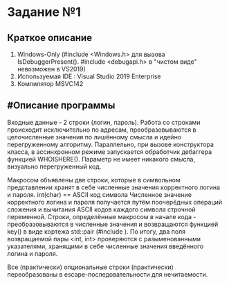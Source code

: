# Задание №1

## Краткое описание
1. Windows-Only (#include <Windows.h> для вызова IsDebuggerPresent(). #include <debugapi.h> в "чистом виде" невозможен в VS2019)
2. Используемая IDE : Visual Studio 2019 Enterprise
3. Компилятор MSVC142

## #Описание программы
Входные данные - 2 строки (логин, пароль).
Работа со строками происходит исключительно по адресам, преобразовываются в целочисленные значения по лишённому смысла и идейно перегруженному алгоритму.
Параллельно, при вызове конструктора класса, в ассинхронном режиме запускается обработчик дебаггера функцией WHOISHERE(). Параметр не имеет никакого смысла, визуально перегруженный код.

Макросом объявлены две строки, которые в символьном представлении хранят в себе численные значения корректного логина и пароля. int(char) == ASCII код символа
Численное значение корректного логина и пароля получается путём поочерёдных операций сложения и вычитания ASCII кодов каждого символа строчной переменной.
Строки, определённые макросом в начале кода - преобразовываются в численные значения и возвращаются функцией key() в виде кортежа std::pair (#include <tuple>).
По итогу, два поля возвращаемой пары <int, int> проверяются с разыменованными указателями, хранящими в себе численные значения введённого логина и пароля.

Все (практически) опциональные строки (практически) переобразованы в escape-последовательности для нечитаемости.
